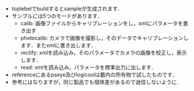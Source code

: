 * toplebelでbuildするとsampleが生成されます．
* サンプルには5つのモードがあります．
    * calib: 画像ファイルからキャリブレーションをし，xmlにパラメータを書き出す
    * photocalib: カメラで画像を撮影し，そのデータでキャリブレーションします．またxmlに書き出します．
    * rectify: xmlを読み込み，そのパラメータでカメラの画像を校正し，表示します．
    * read: xmlを読み込み，パラメータを標準出力に出します．
* referenceにあるpseye及びlogicoolは籔内の所有物で試したものです．
* 参考にはなりますが，同じ製品でも個体差があるので過信しないように．
